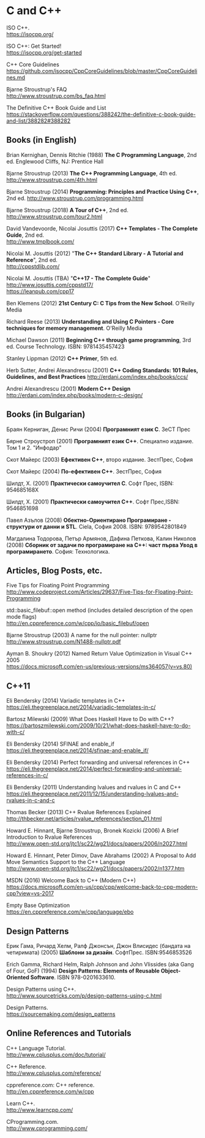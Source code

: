 # C and C++

ISO C++.  
https://isocpp.org/

ISO C++: Get Started!  
https://isocpp.org/get-started

C++ Core Guidelines  
https://github.com/isocpp/CppCoreGuidelines/blob/master/CppCoreGuidelines.md

Bjarne Stroustrup's FAQ  
http://www.stroustrup.com/bs_faq.html

The Definitive C++ Book Guide and List  
https://stackoverflow.com/questions/388242/the-definitive-c-book-guide-and-list/388282#388282



## Books (in English)

Brian Kernighan, Dennis Ritchie (1988) **The C Programming Language**, 2nd ed. Englewood Cliffs, NJ: Prentice Hall

Bjarne Stroustrup (2013) **The C++ Programming Language**, 4th ed.  
http://www.stroustrup.com/4th.html

Bjarne Stroustrup (2014) **Programming: Principles and Practice Using C++**, 2nd ed.
http://www.stroustrup.com/programming.html

Bjarne Stroustrup (2018) **A Tour of C++**, 2nd ed.  
http://www.stroustrup.com/tour2.html

David Vandevoorde, Nicolai Josuttis (2017) **C++ Templates - The Complete Guide**, 2nd ed.  
http://www.tmplbook.com/

Nicolai M. Josuttis (2012) "**The C++ Standard Library - A Tutorial and Reference**", 2nd ed.  
http://cppstdlib.com/

Nicolai M. Josuttis (TBA) "**C++17 - The Complete Guide**"  
http://www.josuttis.com/cppstd17/  
https://leanpub.com/cpp17

Ben Klemens (2012) **21st Century C: C Tips from the New School**. O'Reilly Media

Richard Reese (2013) **Understanding and Using C Pointers - Core techniques for memory management**. O'Reilly Media

Michael Dawson (2011) **Beginning C++ through game programming**, 3rd ed. Course Technology. ISBN: 9781435457423

Stanley Lippman (2012) **C++ Primer**, 5th ed.

Herb Sutter, Andrei Alexandrescu (2001) **C++ Coding Standards: 101 Rules, Guidelines, and Best Practices**
http://erdani.com/index.php/books/ccs/

Andrei Alexandrescu (2001) **Modern C++ Design**  
http://erdani.com/index.php/books/modern-c-design/



## Books (in Bulgarian)

Браян Керниган, Денис Ричи (2004) **Програмният език C**. ЗеСТ Прес

Бярне Строустроп (2001) **Програмният език С++**. Специално издание. Том 1 и 2. "Инфодар"

Скот Майерс (2003) **Ефективен C++**, второ издание. ЗестПрес, София

Скот Майерс (2004) **По-ефективен C++**. ЗестПрес, София

Шилдт, Х. (2001) **Практически самоучител С**. Софт Прес, ISBN: 954685168X

Шилдт, Х. (2001) **Практически самоучител С++**. Софт Прес,ISBN: 9546851698

Павел Азълов (2008) **Обектно-Ориентирано Програмиране - структури от данни и STL**. Ciela, София 2008. ISBN: 9789542801849

Магдалина Тодорова, Петър Армянов, Дафина Петкова, Калин Николов (2008) **Сборник от задачи по програмиране на С++: част първа Увод в програмирането**. София: Технологика.



## Articles, Blog Posts, etc.

Five Tips for Floating Point Programming  
http://www.codeproject.com/Articles/29637/Five-Tips-for-Floating-Point-Programming

std::basic_filebuf::open method (includes detailed description of the open mode flags)  
http://en.cppreference.com/w/cpp/io/basic_filebuf/open

Bjarne Stroustrup (2003) A name for the null pointer: nullptr  
http://www.stroustrup.com/N1488-nullptr.pdf

Ayman B. Shoukry (2012) Named Return Value Optimization in Visual C++ 2005  
https://docs.microsoft.com/en-us/previous-versions/ms364057(v=vs.80)

## C++11

Eli Bendersky (2014) Variadic templates in C++  
https://eli.thegreenplace.net/2014/variadic-templates-in-c/

Bartosz Milewski (2009) What Does Haskell Have to Do with C++?  
https://bartoszmilewski.com/2009/10/21/what-does-haskell-have-to-do-with-c/

Eli Bendersky (2014) SFINAE and enable_if  
https://eli.thegreenplace.net/2014/sfinae-and-enable_if/

Eli Bendersky (2014) Perfect forwarding and universal references in C++  
https://eli.thegreenplace.net/2014/perfect-forwarding-and-universal-references-in-c/

Eli Bendersky (2011) Understanding lvalues and rvalues in C and C++  
https://eli.thegreenplace.net/2011/12/15/understanding-lvalues-and-rvalues-in-c-and-c

Thomas Becker (2013) C++ Rvalue References Explained  
http://thbecker.net/articles/rvalue_references/section_01.html

Howard E. Hinnant, Bjarne Stroustrup, Bronek Kozicki (2006) A Brief Introduction to Rvalue References  
http://www.open-std.org/jtc1/sc22/wg21/docs/papers/2006/n2027.html

Howard E. Hinnant, Peter Dimov, Dave Abrahams (2002) A Proposal to Add Move Semantics Support to the C++ Language  
http://www.open-std.org/jtc1/sc22/wg21/docs/papers/2002/n1377.htm

MSDN (2016) Welcome Back to C++ (Modern C++)  
https://docs.microsoft.com/en-us/cpp/cpp/welcome-back-to-cpp-modern-cpp?view=vs-2017

Empty Base Optimization  
https://en.cppreference.com/w/cpp/language/ebo


## Design Patterns

Ерик Гама, Ричард Хелм, Ралф Джонсън, Джон Влисидес (бандата на четиримата) (2005) **Шаблони за дизайн**. СофтПрес. ISBN:9546853526

Erich Gamma, Richard Helm, Ralph Johnson and John Vlissides (aka Gang of Four, GoF) (1994) **Design Patterns: Elements of Reusable Object-Oriented Software**. ISBN 978-0201633610.

Design Patterns using C++.  
http://www.sourcetricks.com/p/design-patterns-using-c.html

Design Patterns.  
https://sourcemaking.com/design_patterns



## Online References and Tutorials

C++ Language Tutorial.  
http://www.cplusplus.com/doc/tutorial/

C++ Reference.  
http://www.cplusplus.com/reference/

cppreference.com: C++ reference.  
http://en.cppreference.com/w/cpp

Learn C++.  
http://www.learncpp.com/

CProgramming.com.  
http://www.cprogramming.com/
